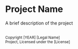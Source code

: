 # Project Name

A brief description of the project



<br><sub>
Copyright [YEAR] [Legal Name]
<br></sub><sub>
Project, Licensed under the [License]
